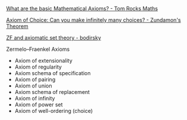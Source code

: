 
[What are the basic Mathematical Axioms? - Tom Rocks Maths](https://youtu.be/9Efsz2hIpxE?si=Rsse-8HTjXBrEmb-)

[Axiom of Choice: Can you make infinitely many choices? - Zundamon's Theorem](https://youtu.be/86W8WkDnG2A?si=A9pM3TJHdZI3sqcE)

[ZF and axiomatic set theory - bodirsky](https://youtu.be/2U0IeyM0KGk?si=Gbu1TWAJLQN1m4T6)

Zermelo–Fraenkel Axioms
* Axiom of extensionality
* Axiom of regularity
* Axiom schema of specification
* Axiom of pairing
* Axiom of union
* Axiom schema of replacement
* Axiom of infinity
* Axiom of power set
* Axiom of well-ordering (choice)

